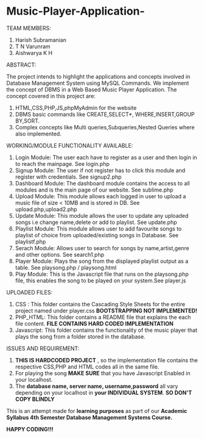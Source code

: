 # Music-Player-Application-


TEAM MEMBERS:
1. Harish Subramanian
2. T N Varunram
3. Aishwarya K H


ABSTRACT:

The project intends to highlight the applications and concepts involved in Database Management System using MySQL Commands.
We implement the concept of DBMS in a Web Based Music Player Application. The concept covered in this project are:

1. HTML,CSS,PHP,JS,phpMyAdmin for the website
2. DBMS basic commands like CREATE,SELECT*, WHERE,INSERT,GROUP BY,SORT.
3. Complex concepts like Multi queries,Subqueries,Nested Queries where also implemented.


WORKING/MODULE FUNCTIONALITY AVAILABLE:

1. Login Module: The user each have to register as a user and then login in to reach the mainpage. See login.php
2. Signup Module: The user if not register has to click this module and register with credentials. See signup2.php
3. Dashboard Module: The dashboard module contains the access to all modules and is the main page of our website. See sublime.php
4. Upload Module: This module allows each logged in user to upload a music file of size < 10MB and is stored in DB. See upload.php,upload2.php
5. Update Module: This module allows the user to update any uploaded songs i.e change name,delete or add to playlist. See update.php
6. Playlist Module: This module allows user to add favourite songs to playlist of choice from uploaded/existing songs in Database. See playlistf.php
7. Serach Module: Allows user to search for songs by name,artist,genre and other options. See search1.php
8. Player Module: Plays the song from the displayed playlist output as a table. See playsong.php / playsong.html
9. Play Module: This is the Javascript file that runs on the playsong.php file, this enables the song to be played on your system.See player.js



UPLOADED FILES:

1. CSS :  This folder contains the Cascading Style Sheets for the entire project named under player.css **BOOTSTRAPPING NOT IMPLEMENTED!**
2. PHP_HTML:  This folder contains a README file that explains the each file content. **FILE CONTAINS HARD CODED IMPLEMENTATION**
3. Javascript: This folder contains the functionality of the music player that plays the song from a folder stored in the database.


ISSUES AND REQUIREMENT:

1. **THIS IS HARDCODED PROJECT** , so the implementation file contains the respective CSS,PHP and HTML codes all in the same file.
2. For playing the song **MAKE SURE** that you have Javascript Enabled in your localhost.
3. The **database name, server name, username,password**  all vary depending on your localhost in **your INDIVIDUAL SYSTEM**. **SO DON'T COPY BLINDLY**


This is an attempt made for **learning purposes** as part of our **Academic Syllabus 4th Semester Database Management Systems Course.**



**HAPPY CODING!!!**
